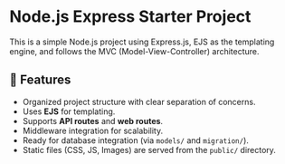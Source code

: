 # Node.js Express Starter Project

This is a simple Node.js project using Express.js, EJS as the templating engine, and follows the MVC (Model-View-Controller) architecture.

## 🚀 Features
- Organized project structure with clear separation of concerns.
- Uses **EJS** for templating.
- Supports **API routes** and **web routes**.
- Middleware integration for scalability.
- Ready for database integration (via `models/` and `migration/`).
- Static files (CSS, JS, Images) are served from the `public/` directory.
